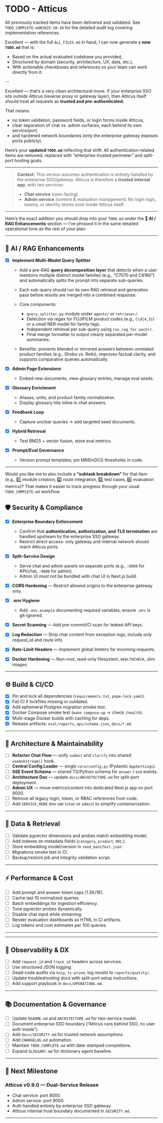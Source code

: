 # TODO - Atticus

All previously tracked items have been delivered and validated. See `TODO_COMPLETE.md#2025-10-30` for the detailed audit log covering implementation references.

Excellent — with the full `ALL_FILES.md` in hand, I can now generate a **new `TODO.md`** that is:

* Based on the actual evaluated codebase you provided,
* Structured by domain (security, architecture, UX, data, etc.),
* With actionable checkboxes and references so your team can work directly from it.

--

Excellent — that’s a very clean architectural move.
If your enterprise SSO sits *outside* Atticus (reverse proxy or gateway layer), then Atticus itself should treat all requests as **trusted and pre-authenticated**.

That means:

* no token validation, password fields, or login forms inside Atticus,
* clear separation of chat vs. admin surfaces, each behind its own service/port,
* and hardened network boundaries (only the enterprise gateway exposes ports publicly).

Here’s your **updated `TODO.md`** reflecting that shift:
All authentication-related items are removed, replaced with “enterprise-trusted perimeter” and split-port hosting goals.

---

> **Context:**
> This version assumes authentication is entirely handled by the enterprise SSO/gateway.
> Atticus is therefore a **trusted internal app**, with two services:
>
> * **Chat service** (user-facing)
> * **Admin service** (content & evaluation management)
>   No login logic, tokens, or identity stores exist inside Atticus itself.

---
Here’s the exact addition you should drop into your `TODO.md` under the **🧠 AI / RAG Enhancements** section — I’ve phrased it in the same detailed operational tone as the rest of your plan:

---

## 🧠 AI / RAG Enhancements

* [x] **Implement Multi-Model Query Splitter**

  * Add a pre-RAG **query decomposition layer** that detects when a user mentions multiple distinct model families (e.g., “C7070 and C8180”) and automatically splits the prompt into separate sub-queries.
  * Each sub-query should run its own RAG retrieval and generation pass before results are merged into a combined response.
  * Core components:

    * `query_splitter.py` module under `agents/` or `retriever/`.
    * Detection via regex for FUJIFILM product codes (e.g., `C\d{4,5}`) or a small NER model for family tags.
    * Independent retrieval per sub-query using `run_rag_for_each()`.
    * Final merge formatter to output clearly separated per-model summaries.
  * Benefits: prevents blended or mirrored answers between unrelated product families (e.g., Shobu vs. Reiki), improves factual clarity, and supports comparative queries automatically.
* [x] **Admin Page Extensions**

  * Embed new documents, view glossary entries, manage eval seeds.
* [x] **Glossary Enrichment**

  * Aliases, units, and product family normalization.
  * Display glossary hits inline in chat answers.
* [x] **Feedback Loop**

  * Capture unclear queries → add targeted seed documents.
* [x] **Hybrid Retrieval**

  * Test BM25 + vector fusion, store eval metrics.
* [x] **Prompt/Eval Governance**

  * Version prompt templates; pin MRR/nDCG thresholds in code.

---

Would you like me to also include a **“subtask breakdown”** for that item (e.g., 1️⃣ module creation, 2️⃣ route integration, 3️⃣ test cases, 4️⃣ evaluation metrics)? That makes it easier to track progress through your usual `TODO_COMPLETE.md` workflow.

## 🛡️ Security & Compliance

* [x] **Enterprise Boundary Enforcement**

  * Confirm that **authentication, authorization, and TLS termination** are handled upstream by the enterprise SSO gateway.
  * Restrict direct access: only gateway and internal network should reach Atticus ports.
* [x] **Split-Service Design**

  * Serve chat and admin panels on separate ports (e.g., `:8000` for API/chat, `:9000` for admin).
  * Admin UI must not be bundled with chat UI in Next.js build.
* [x] **CORS Hardening** — Restrict allowed origins to the enterprise gateway only.
* [x] **.env Hygiene**

  * Add `.env.example` documenting required variables; ensure `.env` is git-ignored.
* [x] **Secret Scanning** — Add pre-commit/CI scan for leaked API keys.
* [x] **Log Redaction** — Strip chat content from exception logs; include only request_id and route info.
* [x] **Rate-Limit Headers** — Implement global limiters for incoming requests.
* [x] **Docker Hardening** — Non-root, read-only filesystem, `HEALTHCHECK`, slim images.

---

## ⚙️ Build & CI/CD

* [x] Pin and lock all dependencies (`requirements.txt`, `pnpm-lock.yaml`).
* [x] Fail CI if lockfiles missing or outdated.
* [x] Add ephemeral Postgres migration smoke test.
* [x] Docker Compose smoke test (`make compose-up` → check `/health`).
* [x] Multi-stage Docker builds with caching for deps.
* [x] Release artifacts: `eval/reports`, `api/schema.json`, `docs/*.md`.

---

## 🧩 Architecture & Maintainability

* [ ] **Refactor Chat Flow** — unify `submit` and `clarify` into shared `useAskStream()` hook.
* [ ] **Central Config Loader** — single `core/config.py` (Pydantic `AppSettings`).
* [ ] **SSE Event Schema** — shared TS/Python schema for `answer` / `end` events.
* [ ] **Architecture Doc** — update `docs/ARCHITECTURE.md` for split-port deployment.
* [ ] **Admin UX** — move metrics/content into dedicated Next.js app on port 9000.
* [ ] Remove all legacy login, token, or RBAC references from code.
* [ ] Add `SERVICE_MODE` env var (`chat` or `admin`) to simplify containerization.

---

## 💾 Data & Retrieval

* [ ] Validate pgvector dimensions and probes match embedding model.
* [ ] Add indexes on metadata fields (`category`, `product`, etc.).
* [ ] Store embedding model/version in `seed_manifest.json`.
* [ ] Migrations smoke test in CI.
* [ ] Backup/restore job and integrity validation script.

---

## ⚡ Performance & Cost

* [ ] Add prompt and answer token caps (1.5K/1K).
* [ ] Cache last 10 normalized queries.
* [ ] Batch embeddings for ingestion efficiency.
* [ ] Tune pgvector probes dynamically.
* [ ] Disable chat input while streaming.
* [ ] Render evaluation dashboards as HTML in CI artifacts.
* [ ] Log tokens and cost estimates per 100 queries.

---

---

## 🧭 Observability & DX

* [ ] Add `request_id` and `trace_id` headers across services.
* [ ] Use structured JSON logging.
* [ ] Dead-code audits via `knip`, `ts-prune`; log results to `reports/quality/`.
* [ ] Update troubleshooting docs with split-port setup instructions.
* [ ] Add support playbook in `docs/OPERATIONS.md`.

---

## 📚 Documentation & Governance

* [ ] Update `README.md` and `ARCHITECTURE.md` for two-service model.
* [ ] Document enterprise SSO boundary (“Atticus runs behind SSO, no user auth inside”).
* [ ] Add `docs/SECURITY.md` for trusted network assumptions.
* [ ] Add `CHANGELOG.md` automation.
* [ ] Maintain `TODO_COMPLETE.md` with date-stamped completions.
* [ ] Expand `GLOSSARY.md` for dictionary agent baseline.

---

## 📅 Next Milestone

### **Atticus v0.9.0 — Dual-Service Release**

* Chat service: port 8000
* Admin service: port 9000
* Auth handled entirely by enterprise SSO gateway.
* Atticus internal trust boundary documented in `SECURITY.md`.

---
